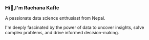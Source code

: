 ### Hi👋,I'm Rachana Kafle
A passionate data science enthusiast from Nepal.

I'm deeply fascinated by the power of data to uncover insights, solve complex problems, and drive informed decision-making.
<!--
**rachanakafle/rachanakafle** is a ✨ _special_ ✨ repository because its `README.md` (this file) appears on your GitHub profile.

Here are some ideas to get you started:

- 🔭 I’m currently working on ...
- 🌱 I’m currently learning ...
- 👯 I’m looking to collaborate on ...
- 🤔 I’m looking for help with ...
- 💬 Ask me about ...
- 📫 How to reach me: ...
- 😄 Pronouns: ...
- ⚡ Fun fact: ...
-->
